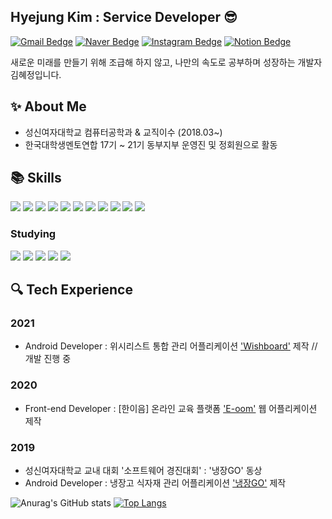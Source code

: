 ## Hyejung Kim : Service Developer :sunglasses:

[![Gmail Bedge](http://img.shields.io/badge/Gmail-ea4335?style=flat&logo=Gmail&logoColor=white)](mailto:20180977@sungshin.ac.kr) [![Naver Bedge](http://img.shields.io/badge/-Naver-03c75a?style=flat&logo=naver&logoColor=white)](mailto:kimhyejung12@naver.com) [![Instagram Bedge](http://img.shields.io/badge/-Instagram-e4405f?style=flat&logo=Instagram&logoColor=white)](https://www.instagram.com/hhhj2__) [![Notion Bedge](http://img.shields.io/badge/-Notion-000000?style=flat&logo=Notion&logoColor=white)](https://www.notion.so/hyejung/0c6eded704f24efbba1cd118b26c49bb)  
<!-- 기술로 세상을 변화시키는 개발자가 되기 위해 나만의 속도로 공부하고, 성장하는 개발자 김혜정입니다. -->
새로운 미래를 만들기 위해 조급해 하지 않고, 나만의 속도로 공부하며 성장하는 개발자 김혜정입니다.
<!-- 내 이미지 추가 -->

## :sparkles: About Me

- 성신여자대학교 컴퓨터공학과 & 교직이수 (2018.03~)
- 한국대학생멘토연합 17기 ~ 21기 동부지부 운영진 및 정회원으로 활동

## :books: Skills

<img src="https://img.shields.io/badge/C-00599C?style=flat-square&logo=C&logoColor=white"/> <img src="https://img.shields.io/badge/C++-00599C?style=flat-square&logo=c%2B%2B&logoColor=white"/> <img src="https://img.shields.io/badge/Java-007396?style=flat-square&logo=Java&logoColor=white"/> <img src="https://img.shields.io/badge/HTML5-E34F26?style=flat-square&logo=HTML5&logoColor=white"/> <img src="https://img.shields.io/badge/CSS3-1572B6?style=flat-square&logo=CSS3&logoColor=white"/> <img src="https://img.shields.io/badge/PHP-777BB4?style=flat-square&logo=PHP&logoColor=white"/> <img src="https://img.shields.io/badge/MySQL-4479A1?style=flat-square&logo=MySQL&logoColor=white"/> <img src="https://img.shields.io/badge/Oracle-F80000?style=flat-square&logo=Oracle&logoColor=white"/> <img src="https://img.shields.io/badge/Android-3DDC84?style=flat-square&logo=Android&logoColor=white"/> <img src="https://img.shields.io/badge/React-61DAFB?style=flat-square&logo=React&logoColor=white"/> <img src="https://img.shields.io/badge/Git-F05032?style=flat-square&logo=Git&logoColor=white"/> 

### Studying
<img src="https://img.shields.io/badge/JavaScript-F7DF1E?style=flat-square&logo=JavaScript&logoColor=white"/> <img src="https://img.shields.io/badge/Amazon AWS-232F3E?style=flat-square&logo=AmazonAWS&logoColor=white"/> <img src="https://img.shields.io/badge/Node.js-339933?style=flat-square&logo=Node.js&logoColor=white"/> <img src="https://img.shields.io/badge/nginx.js-009639?style=flat-square&logo=nginx&logoColor=white"/>  <img src="https://img.shields.io/badge/Docker-2496ED?style=flat-square&logo=Docker&logoColor=white"/>  

## :mag: Tech Experience

### 2021

<!-- - 정보처리기사 자격증 취득(2021.07) -->
- Android Developer : 위시리스트 통합 관리 어플리케이션 ['Wishboard'](https://github.com/hyejungg/WishBoard) 제작 //개발 진행 중

### 2020

- Front-end Developer : [한이음] 온라인 교육 플랫폼 ['E-oom'](https://github.com/hyejungg/E-oom) 웹 어플리케이션 제작

### 2019

- 성신여자대학교 교내 대회 '소프트웨어 경진대회' : '냉장GO' 동상
- Android Developer : 냉장고 식자재 관리 어플리케이션 ['냉장GO'](https://github.com/hyejungg/RefrigeratorGo) 제작

![Anurag's GitHub stats](https://github-readme-stats.vercel.app/api?username=hyejungg&show_icons=true&theme=dracula&hide=stars)
[![Top Langs](https://github-readme-stats.vercel.app/api/top-langs/?username=hyejungg&layout=compact&theme=dracula&hide=hack,ejs)](https://github.com/hyejungg)
